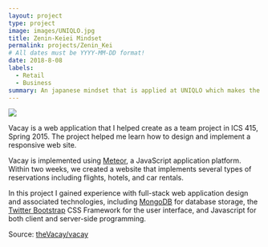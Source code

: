 ```yaml
---
layout: project
type: project
image: images/UNIQLO.jpg
title: Zenin-Keiei Mindset
permalink: projects/Zenin_Kei
# All dates must be YYYY-MM-DD format!
date: 2018-8-08
labels:
  - Retail
  - Business
summary: An japanese mindset that is applied at UNIQLO which makes the company so successful
---
```


<img class="ui medium right floated rounded image" src="../images/vacay-home-page.png">

Vacay is a web application that I helped create as a team project in ICS 415, Spring 2015. The project helped me learn how to design and implement a responsive web site.

Vacay is implemented using [Meteor](http://meteor.com), a JavaScript application platform. Within two weeks, we created a website that implements several types of reservations including flights, hotels, and car rentals.

In this project I gained experience with full-stack web application design and associated technologies, including [MongoDB](http://mongodb.com) for database storage, the [Twitter Bootstrap](http://getbootstrap.com/) CSS Framework for the user interface, and Javascript for both client and server-side programming. 
 
Source: <a href="https://github.com/theVacay/vacay"><i class="large github icon"></i>theVacay/vacay</a>
